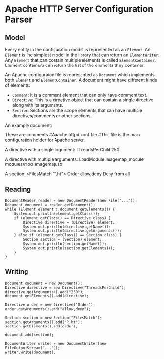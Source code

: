 # Apache HTTP Server Configuration Parser

## Model
Every entity in the configuration model is represented as an `Element`. An `Element` is the 
simplest model in the library that can return an `ElementWriter`.
Any `Element` that can contain multiple elements is called `ElementContainer`. Element containers
can return the list of the elements they container.

An Apache configuraion file is represented as `Document` which implements both `Element` and `ElementContainer`.
A document might have different kinds of elements:
- `Comment`: It is a comment element that can only have comment text.
- `Directive`: This is a directive object that can contain a single directive along with its arguments.
- `Section`: Sections are the scope elements that can have multiple directives/comments or other sections.

An example document:

These are comments
\#Apache httpd.conf file
\#This file is the main configuration holder for Apache server.

A directive with a single argument:
ThreadsPerChild 250

A directive with multiple arguments:
LoadModule imagemap_module modules/mod_imagemap.so

A section:
<FilesMatch "^.ht">
    Order allow,deny
    Deny from all
</FilesMatch>

## Reading

```
DocumentReader reader = new DocumentReader(new File("..."));
Document document = reader.getDocument();
while (Element element : document.getElements()) {
    System.out.println(element.getClass());
    if (element.getClass() == Directive.class) {
        Directive directive = (Directive) element;
        System.out.println(directive.getName());
        System.out.println(directive.getArguments());
    } else if (element.getClass() == Section.class) {
        Section section = (Section) element;
        System.out.println(section.getName());
        System.out.println(section.getElements());
    }
}
```

## Writing

```
Document document = new Document();
Directive directive = new Directive("ThreadsPerChild");
directive.getArguments().add("250");
document.getElements().add(directive);

Directive order = new Directive("Order");
order.getArguments().add("allow,deny");

Section section = new Section("FilesMatch");
section.getArguments().add("^.ht");
section.getElements().add(order);

document.add(section);

DocumentWriter writer = new DocumentWriter(new FileOutputStream("..."));
writer.write(document);

```